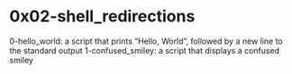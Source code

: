 # 0x02-shell_redirections 
0-hello_world:  a script that prints “Hello, World”, followed by a new line to the standard output
1-confused_smiley: a script that displays a confused smiley
